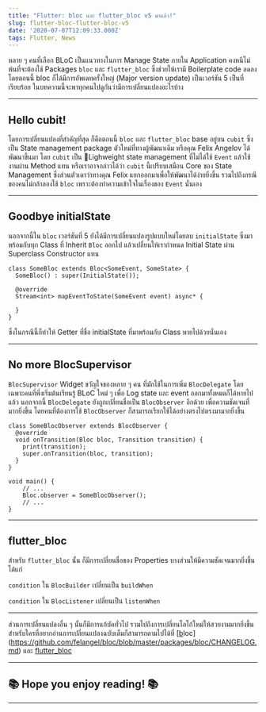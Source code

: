 ```yaml
---
title: "Flutter: bloc และ flutter_bloc v5 มาแล้ว!"
slug: flutter-bloc-flutter-bloc-v5
date: '2020-07-07T12:09:33.000Z'
tags: Flutter, News
---
```


หลาย ๆ คนที่เลือก BLoC เป็นแนวทางในการ Manage State ภายใน Application คงหนีไม่พ้นที่จะต้องใช้ Packages `bloc` และ `flutter_bloc` ซึ่งช่วยให้เรามี Boilerplate code ลดลง โดยตอนนี้ bloc ก็ได้มีการอัพเดทครั้งใหญ่ (Major version update) เป็นเวอร์ชัน 5 เป็นที่เรียบร้อย ในบทความนี้จะพาทุกคนไปดูกันว่ามีการเปลี่ยนแปลงอะไรบ้าง

---

## Hello cubit!

โดยการเปลี่ยนแปลงที่สำคัญที่สุด ก็คือตอนนี้ `bloc` และ `flutter_bloc` base อยู่บน `cubit` ซึ่งเป็น State management package ตัวใหม่ที่ทางผู้พัฒนาเดิม หรือคุณ 
Felix Angelov ได้พัฒนาขึ้นมา โดย `cubit` เป็น Lighweight state management ที่ไม่ได้ใช้ `Event` แล้วใช้งานผ่าน Method แทน หรือเราอาจกล่าวได้ว่า `cubit` นี้เปรียบเสมือน Core ของ State Management ซึ่งส่วนตัวเดาว่าทางคุณ Felix แยกออกมาเพื่อให้พัฒนาได้ง่ายยิ่งขึ้น รวมไปถึงกรณีของคนไม่กล้าลองใช้ `bloc` เพราะต้องทำความเข้าใจในเรื่องของ `Event` นั่นเอง

---

## Goodbye initialState

นอกจากนี้ใน `bloc` เวอร์ชันที่ 5 ยังได้มีการเปลี่ยนแปลงรูปแบบใหม่โดยลบ `initialState` ซึ่งมาพร้อมกับทุก Class ที่ Inherit `Bloc` ออกไป แล้วเปลี่ยนให้เรากำหนด Initial State ผ่าน Superclass Constructor แทน

    class SomeBloc extends Bloc<SomeEvent, SomeState> {
      SomeBloc() : super(InitialState());
    
      @override
      Stream<int> mapEventToState(SomeEvent event) async* {
    
      }
    }

ซึ่งในกรณีนี้ก็ทำให้ Getter ที่ชื่อ initialState ที่มาพร้อมกับ Class หายไปด้วยนั่นเอง

---

## No more BlocSupervisor

`BlocSupervisor` Widget ขวัญใจของหลาย ๆ คน ที่มักใช้ในการเพิ่ม `BlocDelegate` โดยเฉพาะคนที่พึ่งเริ่มต้นเรียนรู้ BLoC ใหม่ ๆ เพื่อ Log state และ event ออกมาทั้งหมดก็ได้หายไปแล้ว นอกจากนี้ `BlocDelegate` ยังถูกเปลี่ยนชื่อเป็น `BlocObserver` อีกด้วย เพื่อความชัดเจนที่มากยิ่งขึ้น โดยคนที่ต้องการใช้ `BlocObserver` ก็สามารถเรียกใช้ได้อย่างตรงไปตรงมามากยิ่งขึ้น

    class SomeBlocObserver extends BlocObserver {
      @override
      void onTransition(Bloc bloc, Transition transition) {
        print(transition);
        super.onTransition(bloc, transition);
      }
    }
    
    void main() {
    	// ...
        Bloc.observer = SomeBlocObserver();
        // ...
    }

---

## flutter_bloc

สำหรับ `flutter_bloc` นั้น ก็มีการเปลี่ยนชื่อของ Properties บางส่วนให้มีความชัดเจนมากยิ่งขึ้น ได้แก่

`condition` ใน `BlocBuilder` เปลี่ยนเป็น `buildWhen`

`condition` ใน `BlocListener` เปลี่ยนเป็น `listenWhen`

---

ส่วนการเปลี่ยนแปลงอื่น ๆ นั้นก็มีการแก้บัคทั่วไป รวมไปถึงการเปลี่ยนโลโก้ใหม่ให้สวยงามมากยิ่งขึ้น สำหรับใครที่อยากอ่านการเปลี่ยนแปลงฉบับเต็มก็สามารถตามไปได้ที่ [[b](https://github.com/felangel/bloc/blob/master/packages/bloc/CHANGELOG.md)loc](https://github.com/felangel/bloc/blob/master/packages/bloc/CHANGELOG.md) และ [flutter_bloc](https://github.com/felangel/bloc/blob/master/packages/flutter_bloc/CHANGELOG.md)

---

## ********************************📚 Hope you enjoy reading! 📚********************************

---
